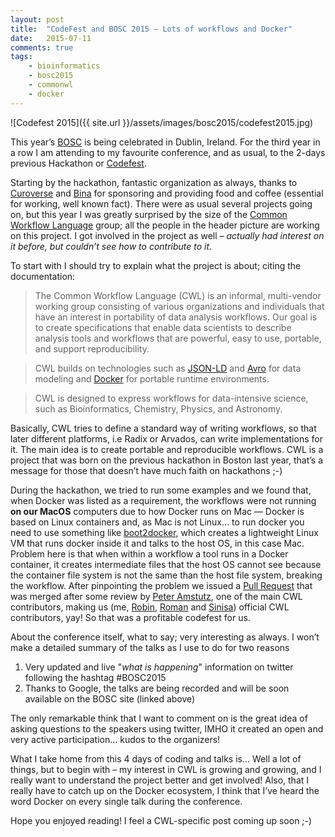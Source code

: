 ```yaml
---
layout: post
title:  "CodeFest and BOSC 2015 – Lots of workflows and Docker"
date:   2015-07-11
comments: true
tags:
    - bioinformatics
    - bosc2015
    - commonwl
    - docker
---
```

![Codefest 2015]({{ site.url }}/assets/images/bosc2015/codefest2015.jpg)

This year’s [BOSC][bosc] is being celebrated in Dublin, Ireland. For the third year in
a row I am attending to my favourite conference, and as usual, to the 2-days previous Hackathon or [Codefest][Codefest].

Starting by the hackathon, fantastic organization as always, thanks to [Curoverse][curoverse]
and [Bina][bina] for sponsoring and providing food and coffee (essential for working, well known fact).
There were as usual several projects going on, but this year I was greatly surprised by the size
of the [Common Workflow Language][cwl] group; all the people in the header picture are working on this project.
I got involved in the project as well – _actually had interest on it before, but couldn’t see how to contribute to it_.

To start with I should try to explain what the project is about; citing the documentation:

>The Common Workflow Language (CWL) is an informal, multi-vendor working group consisting
of various organizations and individuals that have an interest in portability of data analysis workflows.
Our goal is to create specifications that enable data scientists to describe analysis
tools and workflows that are powerful, easy to use, portable, and support reproducibility.

> CWL builds on technologies such as [JSON-LD][jsonld] and [Avro][avro] for data modeling and [Docker][docker]
for portable runtime environments.

>CWL is designed to express workflows for data-intensive science, such as Bioinformatics, Chemistry, Physics, and Astronomy.

Basically, CWL tries to define a standard way of writing workflows, so that later different platforms,
i.e Radix or Arvados, can write implementations for it. The main idea is to create portable
and reproducible workflows. CWL is a project that was born on the previous hackathon in
Boston last year, that’s a message for those that doesn’t have much faith on hackathons ;-)

During the hackathon, we tried to run some examples and we found that, when Docker was
listed as a requirement, the workflows were not running **on our MacOS** computers due to
how Docker runs on Mac — Docker is based on Linux containers and, as Mac is not Linux… to run
docker you need to use something like [boot2docker][boot2docker], which creates a lightweight Linux
VM that runs docker inside it and talks to the host OS, in this case Mac. Problem here is
that when within a workflow a tool runs in a Docker container, it creates intermediate files
that the host OS cannot see because the container file system is not the same than the host
file system, breaking the workflow. After pinpointing the problem we issued a [Pull Request][pr]
that was merged after some review by [Peter Amstutz][peter], one of the main CWL contributors,
making us (me, [Robin][robin], [Roman][roman] and [Sinisa][sinisa]) official CWL contributors, yay! So that was a profitable codefest for us.

About the conference itself, what to say; very interesting as always. I won’t make a detailed summary of the talks as I use to do for two reasons

1. Very updated and live "_what is happening_" information on twitter following the hashtag #BOSC2015
2. Thanks to Google, the talks are being recorded and will be soon available on the BOSC site (linked above)

The only remarkable think that I want to comment on is the great idea of asking questions
to the speakers using twitter, IMHO it created an open and very active participation… kudos to the organizers!

What I take home from this 4 days of coding and talks is… Well a lot of things,
but to begin with – my interest in CWL is growing and growing, and I really want to
understand the project better and get involved! Also, that I really have to catch up
on the Docker ecosystem, I think that I’ve heard the word Docker on every single talk during the conference.

Hope you enjoyed reading! I feel a CWL-specific post coming up soon ;-)

[bosc]: http://www.open-bio.org/wiki/BOSC_2015
[Codefest]: http://www.open-bio.org/wiki/Codefest_2015
[curoverse]: https://curoverse.com/
[bina]: http://www.bina.com/
[cwl]: http://common-workflow-language.github.io/
[jsonld]: http://json-ld.org/
[avro]: https://avro.apache.org/
[docker]: http://docker.com/
[boot2docker]: http://boot2docker.io/
[pr]: https://github.com/common-workflow-language/common-workflow-language/pull/81
[robin]: www.robinandeer.com
[roman]: http://blogs.nopcode.org/brainstorm/
[sinisa]: https://github.com/sinisa88
[peter]: https://github.com/tetron
